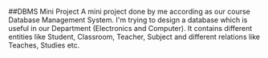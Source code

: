 ##DBMS Mini Project
    A mini project done by me according as our course Database Management System. 
    I'm trying to design a database which is useful in our Department (Electronics and Computer).
    It contains different entities like Student, Classroom, Teacher, Subject and 
    different relations like Teaches, Studies etc. 

